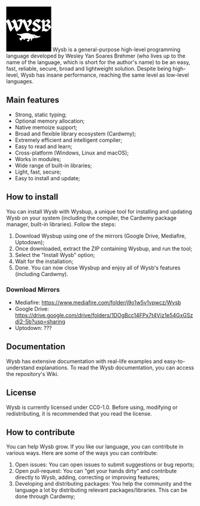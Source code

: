 ![Wysb](./logo.png)
Wysb is a general-purpose high-level programming language developed by Wesley Yan Soares Brehmer (who lives up to the name of the language, which is short for the author's name) to be an easy, fast, reliable, secure, broad and lightweight solution. Despite being high-level, Wysb has insane performance, reaching the same level as low-level languages.

## Main features

- Strong, static typing;
- Optional memory allocation;
- Native memoize support;
- Broad and flexible library ecosystem (Cardwmy);
- Extremely efficient and intelligent compiler;
- Easy to read and learn;
- Cross-platform (Windows, Linux and macOS);
- Works in modules;
- Wide range of built-in libraries;
- Light, fast, secure;
- Easy to install and update;

## How to install
You can install Wysb with Wysbup, a unique tool for installing and updating Wysb on your system (including the compiler, the Cardwmy package manager, built-in libraries). Follow the steps:
1. Download Wysbup using one of the mirrors (Google Drive, Mediafire, Uptodown);
2. Once downloaded, extract the ZIP containing Wysbup, and run the tool;
3. Select the "Install Wysb" option;
4. Wait for the installation;
5. Done. You can now close Wysbup and enjoy all of Wysb's features (including Cardwmy).
### Download Mirrors
- Mediafire: https://www.mediafire.com/folder/j9o1w5v1vpwcz/Wysb
- Google Drive: https://drive.google.com/drive/folders/1DOgBcc14FPx7t4Viz1e54GxGSzdj2-5b?usp=sharing
- Uptodown: ???

## Documentation
Wysb has extensive documentation with real-life examples and easy-to-understand explanations. To read the Wysb documentation, you can access the repository's Wiki.

## License
Wysb is currently licensed under CC0-1.0. Before using, modifying or redistributing, it is recommended that you read the license.

## How to contribute
You can help Wysb grow. If you like our language, you can contribute in various ways. Here are some of the ways you can contribute:
1. Open issues: You can open issues to submit suggestions or bug reports;
2. Open pull-request: You can "get your hands dirty" and contribute directly to Wysb, adding, correcting or improving features;
3. Developing and distributing packages: You help the community and the language a lot by distributing relevant packages/libraries. This can be done through Cardwmy;
